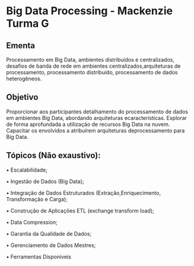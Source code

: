 # Big Data Processing - Mackenzie Turma G


## Ementa
Processamento em Big Data, ambientes distribuídos e centralizados, desafios de banda de rede em ambientes centralizados,arquiteturas  de processamento, processamento distribuído,  processamento de  dados heterogêneos.                        

## Objetivo
Proporcionar aos participantes detalhamento do processamento de dados em ambientes Big Data, abordando arquiteturas  ecaracterísticas. Explorar de forma aprofundada a utilização de recursos Big Data na nuvem. Capacitar os envolvidos a atribuírem arquiteturas deprocessamento para Big Data.                        

## Tópicos (Não exaustivo):

• Escalabilidade;

• Ingestão de Dados (Big Data);

• Integração  de Dados Estruturados (Extração,Enriquecimento, Transformação e Carga);

• Construção de Aplicações ETL (exchange transform load);
 
• Data Compression;
 
• Garantia da Qualidade de Dados;
 
• Gerenciamento de Dados Mestres;

• Ferramentas Disponíveis